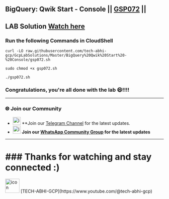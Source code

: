 ## BigQuery: Qwik Start - Console || [GSP072](https://www.cloudskillsboost.google/focuses/1145?parent=catalog) ||

## LAB Solution [Watch here](https://youtu.be/vKRQHIPFkng)

### Run the following Commands in CloudShell

```
curl -LO raw.githubusercontent.com/tech-abhi-gcp/GcpLabSolutions/Master/BigQuery%20Qwik%20Start%20-%20Console/gsp072.sh

sudo chmod +x gsp072.sh

./gsp072.sh

```

### Congratulations, you're all done with the lab 😄!!!!

---

### 🌐 Join our Community

- <img src="https://github.com/user-attachments/assets/a4a4b767-151c-461d-bca1-da6d4c0cd68a" alt="icon" width="25" height="25"> **Join our [Telegram Channel](https://t.me/techabhigcp) for the latest updates.
- <img src="https://github.com/user-attachments/assets/aa10b8b2-5424-40bc-8911-7969f29f6dae" alt="icon" width="25" height="25"> **Join our [WhatsApp Community Group](https://chat.whatsapp.com/HNNnudX6HvU3HCLxYVIovo) for the latest updates**

---

# ### Thanks for watching and stay connected :)

<img src="https://github.com/user-attachments/assets/6ee41001-c795-467c-8d96-06b56c246b9c" alt="icon" width="45" height="45"> 
[TECH-ABHI-GCP](https://www.youtube.com/@tech-abhi-gcp)





